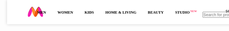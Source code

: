 <!DOCTYPE html>
<html lang="en">
<head>
    <link rel="preconnect" href="https://fonts.googleapis.com">
    <link rel="preconnect" href="https://fonts.gstatic.com" crossorigin>
    <link href="forDes/assets/fontsupply.css" rel="stylesheet">
    <link rel="stylesheet" href="forDes/index.css">
    <link rel="stylesheet" href="https://fonts.googleapis.com/css2?family=Material+Symbols+Outlined:opsz,wght,FILL,GRAD@40,400,0,0" />
    <style>
        * {
  margin: 0;
  padding: 0;
}
#logo {
  height: 36px;
  margin: 0 15px 0 67.375px;
}
header {
  display: flex;
  justify-content: space-between;
  align-items: center;
  height: 80px;
  box-shadow: 0 0 10px 0 lightgray;
  background-color: #ffffff;
  position: fixed;
  top: 0;
  width: 100%;
}
header .nav1 a {
  font-family: "Noto Sans JP";
  padding: 0 17px 28px;
  text-decoration: none;
  text-transform: uppercase;
  color: black;
  font-weight: 700;
  font-size: 12.5px;
}
header .nav1 a sup {
  font-size: 9px;
  color: #ff3f6c;
}
.nav1 {
  min-width: max-content;
}

#bagsup {
  z-index: 2;
  position: fixed;
  top: 15px;
  right: 50px;
  padding: 1px 5px 1.7px;
  background-color: red;
  border-radius: 8px;
  color: white;
}

.men:hover {
  border-bottom: #ff3f6c solid 3px;
}
.women:hover {
  border-bottom: #fb56c1 solid 3px;
}
.kids:hover {
  border-bottom: #f26a10 solid 3px;
}
.hnl:hover {
  border-bottom: #f2c210 solid 3px;
}
.beauty:hover {
  border-bottom: #0db7af solid 3px;
}
.studio:hover {
  border-bottom: #ff3f6c solid 3px;
}

#search {
  background-color: #f5f5f6;
  display: flex;
  justify-content: left;
  border-radius: 5px;
  flex-grow: 0.5;
  color: #808080;
  border: 1.5px solid #f5f5f6;
}
#search:active {
  background-color: #ffffff;
  border: 1.5px solid #f5f5f6;
}
#inpp:active {
  background-color: #ffffff;
}

#search input {
  padding: 8px 10px 10px;
  outline: none;
  background-color: #f5f5f6;
  border: none;
  font-family: "Noto Sans TC";
  font-size: 13px;
  flex-grow: 0.99;
}
#search span {
  position: relative;
  top: 5px;
  left: 7px;
  scale: 0.8;
}
.nav2 {
  width: max-content;
  display: flex;
  margin-right: 45px;
}
.navicons {
  width: 21px;
}
.ab {
  display: flex;
  flex-direction: column;
  flex-wrap: nowrap;
  align-items: center;
  margin: 12px;
  text-decoration: none;
  color: black;
  font-family: "Noto Sans TC";
  font-size: 11px;
  font-weight: 600;
}

/* MAIN */

/* MAIN */

/* MAIN */

main {
  margin-top: 100px;
}
.items-c {
  margin: 30px 60px;
  font-family: "Noto Sans TC";
  font-size: 12px;
  display: flex;
  flex-wrap: wrap;
  justify-content: space-around;
}
.item {
  border-radius: 15px;
  width: max-content;
  cursor: pointer;
  margin: 10px 0;
}
.item:hover {
  background-color: #f5f5f6;
}
.company-name {
  font-weight: 600;
  text-transform: uppercase;
}
.product-name {
  color: #696b79;
}
.rstar {
  height: 10px;
}
.itemdetails {
  padding: 0 15px 15px;
}
.item-img {
  height: 220px;
  border-radius: 20px;
  padding: 15px;
}
.final {
  font-weight: 600;
}
.prev {
  text-decoration: line-through;
  color: #696b79;
  font-size: 10px;
}
.discount {
  color: #f2c210;
}
.adb {
  margin-top: 10px;
  width: 100%;
  padding: 10px;
  border: none;
  font-family: "Noto Sans TC";
  border-radius: 10px;
  background-color: #ffd84a;
  cursor: pointer;
}
.adb:hover {
  background-color: #dcad00;
}
.adb:active {
  background-color: #ffd84a;
}

/* FOOTER */

/* FOOTER */

/* FOOTER */

footer {
  font-family: "Noto Sans JP";
  background-color: #fafbfc;
  display: flex;
  padding: 30px 25%;
  display: flex;
  justify-content: space-between;
}
footer div {
  display: flex;
  flex-direction: column;
  width: fit-content;
  font-size: 12px;
  margin: 8px;
}
footer div a {
  text-decoration: none;
  color: #696b79;
  margin-top: 5px;
  font-weight: 300;
  font-size: 14px;
}
footer div a:hover {
  text-decoration: underline;
}
strong {
  margin: 20px 0;
  color: #000;
}
.instlr {
  height: 45px;
  margin: 0 5px 0 0;
}
.smg {
  height: 20px;
  width: 20px;
  margin: 0 3px;
}
.inline {
  display: inline;
  margin: 0;
}
.spl {
  width: 220px;
  display: flex;
  flex-wrap: nowrap;
  margin: 25px 0;
  flex-direction: row;
  line-height: 20px;
}
.akkk {
  margin: 0;
}
    </style>
</head>
<body>
    <header>
        <a href=""><img id="logo" src="forDes/assets/builder/logo.png"></a>
        <nav class="nav1">
            <a href="" class="men">Men</a>
            <a href="" class="women">Women</a>
            <a href="" class="kids">Kids</a>
            <a href="" class="hnl">Home&nbsp;&&nbsp;Living</a>
            <a href="" class="beauty">Beauty</a>
            <a href="" class="studio">Studio<sup>&nbsp;New&nbsp;</sup></a>
        </nav>
            <span id="search">
                <span class="material-symbols-outlined">search</span>
                <input id="inpp" 
                onclick="
                    srcb.style.backgroundColor = '#fff';
                    srcb.style.border = '1.5px solid #f5f5f6';
                    srcc.style.backgroundColor = '#fff';"
                type="text" placeholder="Search for products, brands and more">
            </span>
            <nav class="nav2">
                <a href="" class="ab">
                    <img class="navicons" src="forDes/assets/builder/profile.png">
                    Profile
                </a>
                <a href="" class="ab">
                    <img class="navicons" src="forDes/assets/builder/MyntraWeb.png">
                    Wishlist
                </a>
                <a href="" class="ab">
                    <img class="navicons" src="forDes/assets/builder/bag.png">
                    Bag<sup id="bagsup"></sup>
                </a>
            </nav>
    </header>
</body>
</html>
